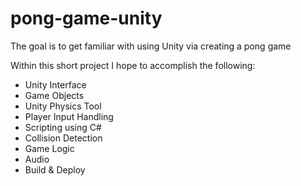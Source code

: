 # pong-game-unity
The goal is to get familiar with using Unity via creating a pong game

Within this short project I hope to accomplish the following:
- Unity Interface
- Game Objects
- Unity Physics Tool
- Player Input Handling
- Scripting using C#
- Collision Detection
- Game Logic
- Audio
- Build & Deploy
